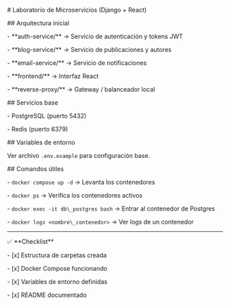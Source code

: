 \# Laboratorio de Microservicios (Django + React)



\## Arquitectura inicial

\- \*\*auth-service/\*\* → Servicio de autenticación y tokens JWT

\- \*\*blog-service/\*\* → Servicio de publicaciones y autores

\- \*\*email-service/\*\* → Servicio de notificaciones

\- \*\*frontend/\*\* → Interfaz React

\- \*\*reverse-proxy/\*\* → Gateway / balanceador local



\## Servicios base

\- PostgreSQL (puerto 5432)

\- Redis (puerto 6379)



\## Variables de entorno

Ver archivo `.env.example` para configuración base.



\## Comandos útiles

\- `docker compose up -d` → Levanta los contenedores  

\- `docker ps` → Verifica los contenedores activos  

\- `docker exec -it db\_postgres bash` → Entrar al contenedor de Postgres  

\- `docker logs <nombre\_contenedor>` → Ver logs de un contenedor  



---



✅ \*\*Checklist\*\*

\- \[x] Estructura de carpetas creada  

\- \[x] Docker Compose funcionando  

\- \[x] Variables de entorno definidas  

\- \[x] README documentado  



